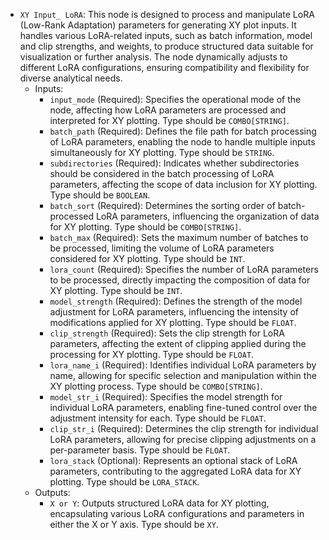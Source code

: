 - `XY Input_ LoRA`: This node is designed to process and manipulate LoRA (Low-Rank Adaptation) parameters for generating XY plot inputs. It handles various LoRA-related inputs, such as batch information, model and clip strengths, and weights, to produce structured data suitable for visualization or further analysis. The node dynamically adjusts to different LoRA configurations, ensuring compatibility and flexibility for diverse analytical needs.
    - Inputs:
        - `input_mode` (Required): Specifies the operational mode of the node, affecting how LoRA parameters are processed and interpreted for XY plotting. Type should be `COMBO[STRING]`.
        - `batch_path` (Required): Defines the file path for batch processing of LoRA parameters, enabling the node to handle multiple inputs simultaneously for XY plotting. Type should be `STRING`.
        - `subdirectories` (Required): Indicates whether subdirectories should be considered in the batch processing of LoRA parameters, affecting the scope of data inclusion for XY plotting. Type should be `BOOLEAN`.
        - `batch_sort` (Required): Determines the sorting order of batch-processed LoRA parameters, influencing the organization of data for XY plotting. Type should be `COMBO[STRING]`.
        - `batch_max` (Required): Sets the maximum number of batches to be processed, limiting the volume of LoRA parameters considered for XY plotting. Type should be `INT`.
        - `lora_count` (Required): Specifies the number of LoRA parameters to be processed, directly impacting the composition of data for XY plotting. Type should be `INT`.
        - `model_strength` (Required): Defines the strength of the model adjustment for LoRA parameters, influencing the intensity of modifications applied for XY plotting. Type should be `FLOAT`.
        - `clip_strength` (Required): Sets the clip strength for LoRA parameters, affecting the extent of clipping applied during the processing for XY plotting. Type should be `FLOAT`.
        - `lora_name_i` (Required): Identifies individual LoRA parameters by name, allowing for specific selection and manipulation within the XY plotting process. Type should be `COMBO[STRING]`.
        - `model_str_i` (Required): Specifies the model strength for individual LoRA parameters, enabling fine-tuned control over the adjustment intensity for each. Type should be `FLOAT`.
        - `clip_str_i` (Required): Determines the clip strength for individual LoRA parameters, allowing for precise clipping adjustments on a per-parameter basis. Type should be `FLOAT`.
        - `lora_stack` (Optional): Represents an optional stack of LoRA parameters, contributing to the aggregated LoRA data for XY plotting. Type should be `LORA_STACK`.
    - Outputs:
        - `X or Y`: Outputs structured LoRA data for XY plotting, encapsulating various LoRA configurations and parameters in either the X or Y axis. Type should be `XY`.

